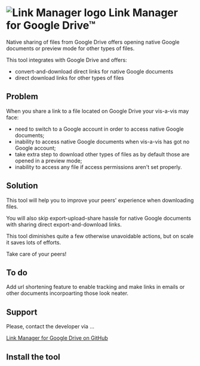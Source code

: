 # ![Link Manager logo](https://oleksiyrudenko.github.io/gd-linkman/favicon-96x96.png "Link Manager logo") Link Manager for Google Drive™

Native sharing of files from Google Drive offers 
opening native Google documents or preview mode 
for other types of files.

This tool integrates with Google Drive and offers:
 * convert-and-download direct links for native Google documents
 * direct download links for other types of files
 
## Problem

When you share a link to a file located on Google Drive your vis-a-vis may face:
* need to switch to a Google account in order to access native Google documents;
* inability to access native Google documents when vis-a-vis has got no Google account;
* take extra step to download other types of files as by default those are opened in a preview mode;
* inability to access any file if access permissions aren't set properly.

## Solution

This tool will help you to improve your peers'
experience when downloading files.

You will also skip export-upload-share hassle 
for native Google documents with sharing direct
export-and-download links.

This tool diminishes quite a few otherwise unavoidable actions, but on scale it saves lots of efforts.

Take care of your peers!

## To do

Add url shortening feature to enable tracking
and make links in emails or other documents
incorpoarting those look neater.

## Support

Please, contact the developer via ...

[Link Manager for Google Drive on GitHub](https://github.com/OleksiyRudenko/gd-linkman)

## Install the tool